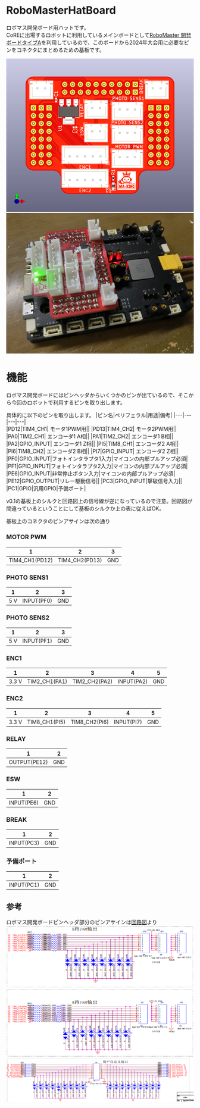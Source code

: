 # RoboMasterHatBoard
ロボマス開発ボード用ハットです。  
CoREに出場するロボットに利用しているメインボードとして[RoboMaster 開発ボードタイプA](https://store.dji.com/jp/product/rm-development-board-type-a?vid=42041)を利用しているので、このボードから2024年大会用に必要なピンをコネクタにまとめるための基板です。

![](./docs/RoboMasterHatBoard.png)
![](./docs/RobomasDevBoard_with_hat.jpg)

# 機能
ロボマス開発ボードにはピンヘッダからいくつかのピンが出ているので、そこから今回のロボットで利用するピンを取り出します。

具体的に以下のピンを取り出します。
|ピン名|ペリフェラル|用途|備考|
|---|---|---|---|  
|PD12|TIM4_CH1| モータ1PWM用||
|PD13|TIM4_CH2| モータ2PWM用||
|PA0|TIM2_CH1| エンコーダ1 A相||
|PA1|TIM2_CH2| エンコーダ1 B相||
|PA2|GPIO_INPUT| エンコーダ1 Z相||
|PI5|TIM8_CH1| エンコーダ2 A相||
|PI6|TIM8_CH2| エンコーダ2 B相||
|PI7|GPIO_INPUT| エンコーダ2 Z相||
|PF0|GPIO_INPUT|フォトインタラプタ1入力|マイコンの内部プルアップ必須|
|PF1|GPIO_INPUT|フォトインタラプタ2入力|マイコンの内部プルアップ必須|
|PE6|GPIO_INPUT|非常停止ボタン入力|マイコンの内部プルアップ必須|
|PE12|GPIO_OUTPUT|リレー駆動信号||
|PC3|GPIO_INPUT|撃破信号入力||
|PC1|GPIO|汎用GPIO|予備ポート|

v0.1の基板上のシルクと回路図上の信号線が逆になっているので注意。回路図が間違っているということにして基板のシルクか上の表に従えばOK。

基板上のコネクタのピンアサインは次の通り
### MOTOR PWM
|1|2|3|
|---|---|---|
|TIM4_CH1(PD12)|TIM4_CH2(PD13)|GND|

### PHOTO SENS1
|1|2|3|
|---|---|---|
|5 V|INPUT(PF0)|GND|

### PHOTO SENS2
|1|2|3|
|---|---|---|
|5 V|INPUT(PF1)|GND|

### ENC1
|1|2|3|4|5|
|---|---|---|---|---|
|3.3 V|TIM2_CH1(PA1)|TIM2_CH2(PA2)|INPUT(PA2)|GND|

### ENC2
|1|2|3|4|5|
|---|---|---|---|---|
|3.3 V|TIM8_CH1(PI5)|TIM8_CH2(Pi6)|INPUT(PI7)|GND|

### RELAY
|1|2|
|---|---|
|OUTPUT(PE12)|GND|

### ESW
|1|2|
|---|---|
|INPUT(PE6)|GND|

### BREAK
|1|2|
|---|---|
|INPUT(PC3)|GND|

### 予備ポート
|1|2|
|---|---|
|INPUT(PC1)|GND|

## 参考
ロボマス開発ボードピンヘッダ部分のピンアサインは[回路図](https://ausdroid.co/wp-content/uploads/2020/08/RoboMaster-Development-Board-Type-A-Schematic.pdf)より
![](./docs/RoboMasteDevBoard_sch1.png)
![](./docs/RoboMasteDevBoard_sch2.png)